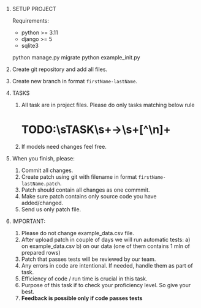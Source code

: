 1. SETUP PROJECT

   Requirements:
   - python >= 3.11
   - django >= 5
   - sqlite3
   
   python manage.py migrate
   python example_init.py 

2. Create git repository and add all files.
3. Create new branch in format `firstName-lastName`.
4. TASKS

   1. All task are in project files. 
      Please do only tasks matching below rule
      # TODO:\sTASK\s+→\s+[^\n]+
   2. If models need changes feel free.

5. When you finish, please:
   1. Commit all changes.
   2. Create patch using git with filename in format `firstName-lastName.patch`.
   3. Patch should contain all changes as one commmit.
   4. Make sure patch contains only source code you have added/changed.
   5. Send us only patch file.

6. IMPORTANT:
   1. Please do not change example_data.csv file.
   2. After upload patch in couple of days we will run automatic tests:
      a) on example_data.csv
      b) on our data (one of them contains 1 mln of prepared rows)
   3. Patch that passes tests will be reviewed by our team.
   4. Any errors in code are intentional. If needed, handle them as part of task.
   5. Efficiency of code / run time is crucial in this task.
   6. Purpose of this task if to check your proficiency level. So give your best.
   7. **Feedback is possible only if code passes tests**

